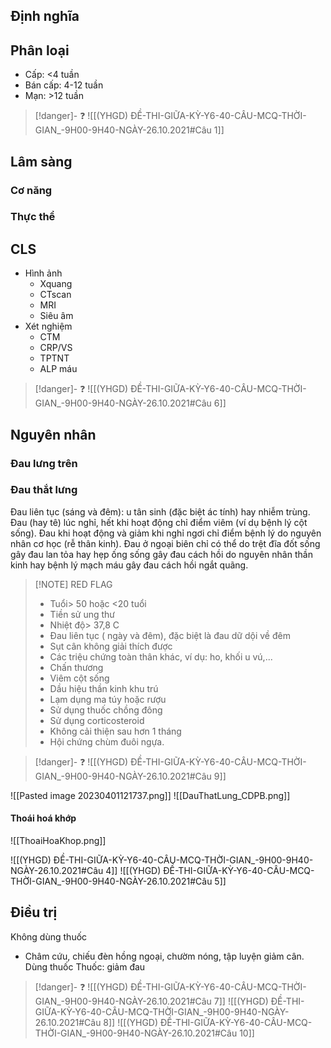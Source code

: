 
## Định nghĩa
## Phân loại
- Cấp: <4 tuần
- Bán cấp: 4-12 tuần
- Mạn: >12 tuần

> [!danger]- ❓
> ![[(YHGD) ĐỀ-THI-GIỮA-KỲ-Y6-40-CÂU-MCQ-THỜI-GIAN_-9H00-9H40-NGÀY-26.10.2021#Câu 1]]

## Lâm sàng
### Cơ năng
### Thực thể
## CLS
- Hình ảnh
	- Xquang
	- CTscan
	- MRI
	- Siêu âm
- Xét nghiệm
	- CTM
	- CRP/VS
	- TPTNT
	- ALP máu

> [!danger]- ❓
> ![[(YHGD) ĐỀ-THI-GIỮA-KỲ-Y6-40-CÂU-MCQ-THỜI-GIAN_-9H00-9H40-NGÀY-26.10.2021#Câu 6]]

## Nguyên nhân
### Đau lưng trên



### Đau thắt lưng
Đau liên tục (sáng và đêm): u tân sinh (đặc biệt ác tính) hay nhiễm trùng.
Đau (hay tê) lúc nghỉ, hết khi hoạt động chỉ điểm viêm (ví dụ bệnh lý cột sống).
Đau khi hoạt động và giảm khi nghỉ ngơi chỉ điểm bệnh lý do nguyên nhân cơ học (rễ thân kinh).
Đau ở ngoại biên chỉ có thể do trệt đĩa đốt sống gây đau lan tỏa hay hẹp ống sống gây đau cách hồi do nguyên nhân thần kinh hay bệnh lý mạch máu gây đau cách hồi ngắt quãng.

> [!NOTE] RED FLAG
> - Tuổi> 50 hoặc <20 tuổi
> - Tiền sử ung thư
> - Nhiệt độ> 37,8 C
> - Đau liên tục ( ngày và đêm), đặc biệt là đau dữ dội về đêm
> - Sụt cân không giải thích được
> - Các triệu chứng toàn thân khác, ví dụ: ho, khối u vú,...
> - Chấn thương
> - Viêm cột sống
> - Dầu hiệu thần kinh khu trú
> - Lạm dụng ma túy hoặc rượu
> - Sử dụng thuốc chồng đông
> - Sử dụng corticosteroid
> - Không cải thiện sau hơn 1 tháng
> - Hội chứng chùm đuôi ngựa.

> [!danger]- ❓
> ![[(YHGD) ĐỀ-THI-GIỮA-KỲ-Y6-40-CÂU-MCQ-THỜI-GIAN_-9H00-9H40-NGÀY-26.10.2021#Câu 9]]

![[Pasted image 20230401121737.png]]
![[DauThatLung_CDPB.png]]

#### Thoái hoá khớp
![[ThoaiHoaKhop.png]]

![[(YHGD) ĐỀ-THI-GIỮA-KỲ-Y6-40-CÂU-MCQ-THỜI-GIAN_-9H00-9H40-NGÀY-26.10.2021#Câu 4]]
![[(YHGD) ĐỀ-THI-GIỮA-KỲ-Y6-40-CÂU-MCQ-THỜI-GIAN_-9H00-9H40-NGÀY-26.10.2021#Câu 5]]

## Điều trị
Không dùng thuốc
- Châm cứu, chiếu đèn hồng ngoại, chườm nóng, tập luyện giảm cân.  
Dùng thuốc
Thuốc: giảm đau


> [!danger]- ❓
> ![[(YHGD) ĐỀ-THI-GIỮA-KỲ-Y6-40-CÂU-MCQ-THỜI-GIAN_-9H00-9H40-NGÀY-26.10.2021#Câu 7]]
> ![[(YHGD) ĐỀ-THI-GIỮA-KỲ-Y6-40-CÂU-MCQ-THỜI-GIAN_-9H00-9H40-NGÀY-26.10.2021#Câu 8]]
> ![[(YHGD) ĐỀ-THI-GIỮA-KỲ-Y6-40-CÂU-MCQ-THỜI-GIAN_-9H00-9H40-NGÀY-26.10.2021#Câu 10]]

